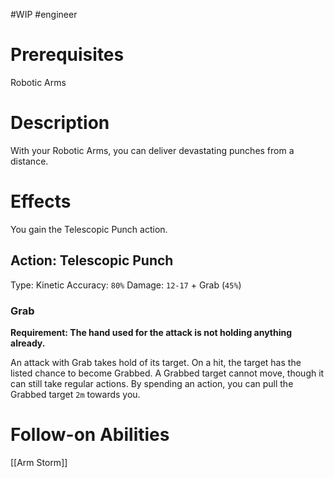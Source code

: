 #WIP #engineer 

# Prerequisites

Robotic Arms

# Description

With your Robotic Arms, you can deliver devastating punches from a distance.

# Effects

You gain the Telescopic Punch action.

## Action: Telescopic Punch

Type: Kinetic
Accuracy: `80%`
Damage: `12-17` + Grab (`45%`)

### Grab

**Requirement: The hand used for the attack is not holding anything already.**

An attack with Grab takes hold of its target. On a hit, the target has the listed chance to become Grabbed. A Grabbed target cannot move, though it can still take regular actions. By spending an action, you can pull the Grabbed target `2m` towards you.

# Follow-on Abilities

[[Arm Storm]]